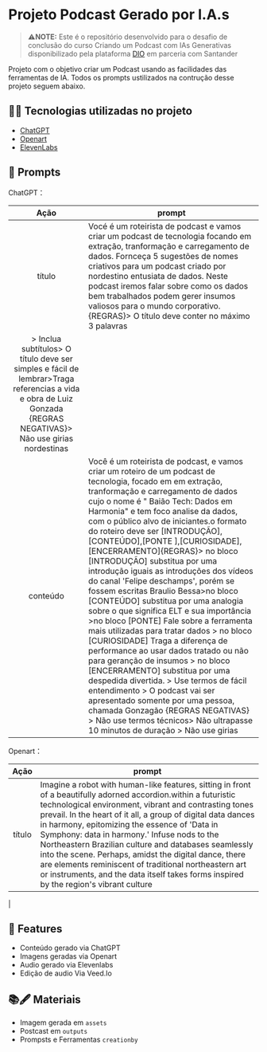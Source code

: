 
# Projeto Podcast Gerado por I.A.s


 >⚠️**NOTE:** Este é o repositório desenvolvido para o desafio de conclusão do curso Criando um Podcast com IAs Generativas disponibilizado pela plataforma  [DIO](https://dio.me) em parceria com Santander

Projeto com o objetivo criar um Podcast usando as facilidades das ferramentas de IA. Todos os prompts ustilizados na contrução desse projeto seguem abaixo.


## 👩‍💻 Tecnologias utilizadas no projeto

- [ChatGPT](https://chat.openai.com/) 
- [Openart](https://openart.ai/create)
- [ElevenLabs](https://elevenlabs.io/app/speech-synthesis)

## 💢 Prompts


ChatGPT：

|   Ação   | prompt                                                                                                                                                                                                                                                                         |
| :------: | ------------------------------------------------------------------------------------------------------------------------------------------------------------------------------------------------------------------------------------------------------------------------------ |
|  título  | Vocé é um roteirista de podcast e vamos criar um podcast de tecnologia focando em extração, tranformação e carregamento de dados. Fornceça 5 sugestões de nomes criativos para um podcast criado por nordestino entusiata de dados. Neste podcast iremos falar sobre como os dados bem trabalhados podem gerer insumos valiosos para o mundo corporativo.{REGRAS}> O título deve conter no máximo 3 palavras
> Inclua subtítulos> O título deve ser simples e fácil de lembrar>Traga referencias a vida e obra de Luiz Gonzada {REGRAS NEGATIVAS}> Não use girias nordestinas                                               |
| conteúdo | Você é um roteirista de podcast, e vamos criar um  roteiro de um podcast de tecnologia, focado em em extração, tranformação e carregamento de dados cujo o nome é " Baião Tech: Dados em Harmonia" e tem foco analise da dados,  com o público alvo de iniciantes.o formato do roteiro deve ser [INTRODUÇÃO],[CONTEÚDO],[PONTE ],[CURIOSIDADE],[ENCERRAMENTO]{REGRAS}> no bloco [INTRODUÇÃO] substitua por uma introdução iguais as introduções dos vídeos do canal 'Felipe deschamps', porém se fossem escritas Braulio Bessa>no bloco [CONTEÚDO] substitua por uma analogia sobre o que significa ELT e sua importância >no bloco [PONTE] Fale sobre a ferramenta mais  utilizadas para tratar dados > no bloco [CURIOSIDADE] Traga a diferença de performance ao usar dados tratado ou não para geranção de insumos > no bloco [ENCERRAMENTO] substitua por uma despedida divertida. > Use termos de fácil entendimento > O podcast vai ser apresentado somente por uma pessoa, chamada Gonzagão {REGRAS NEGATIVAS} > Não use termos técnicos> Não ultrapasse 10 minutos de duração > Não use girias |


Openart：

|  Ação  | prompt                                                                                 |
| :----: | -------------------------------------------------------------------------------------- |
| título | Imagine a robot with human-like features, sitting in front of a beautifully adorned accordion.within a futuristic technological environment, vibrant and contrasting tones prevail. In the heart of it all, a group of digital data dances in harmony, epitomizing the essence of 'Data in Symphony: data in harmony.' Infuse nods to the Northeastern Brazilian culture and databases seamlessly into the scene. Perhaps, amidst the digital dance, there are elements reminiscent of traditional northeastern art or instruments, and the data itself takes forms inspired by the region's vibrant culture





 |

## 📢 Features

- Conteúdo gerado via ChatGPT
- Imagens geradas via Openart
- Audio gerado via Elevenlabs
- Edição de audio Via Veed.Io

## 📚🖋️ Materiais

- Imagem gerada em `assets`
- Postcast em `outputs`
- Prompsts e Ferramentas `creationby`
